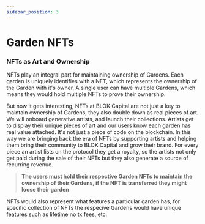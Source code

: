 ```yaml
---
sidebar_position: 3
---
```


# Garden NFTs 

### NFTs as Art and Ownership

NFTs play an integral part for maintaining ownership of Gardens. 
Each garden is uniquely identifies with a NFT, which represents the ownership of the Garden with it's owner. 
A single user can have multiple Gardens, which means they would hold multiple NFTs to prove their ownership.

But now it gets interesting, NFTs at BLOK Capital are not just a key to maintain ownership of Gardens, they also double down as real pieces of art. 
We will onboard generative artists, and launch their collections. Artists get to display their unique pieces of art and our users know each garden has real value attached. It's not just a piece of code on the blockchain. In this way we are bringing back the era of NFTs by supporting artists and helping them bring their community to BLOK Capital and grow their brand. For every piece an artist lists on the protocol they get a royalty, so the artists not only get paid during the sale of their NFTs but they also generate a source of recurring revenue. 

> **The users must hold their respective Garden NFTs to maintain the ownership of their Gardens, if the NFT is transferred they might loose their garden**

NFTs would also represent what features a particular garden has, for specific collection of NFTs the respecive Gardens would have unique features such as lifetime no tx fees, etc.
